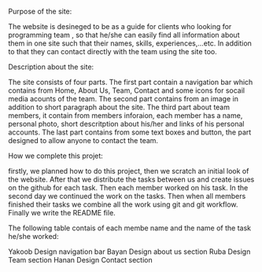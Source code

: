 Purpose of the site:

The website is desineged to be as a guide for clients who looking for programming team , so that he/she can easily find all information about them in one site such that their names, skills, experiences,...etc. In addition to that they can contact directly with the team using the site too.

Description about the site:

The site consists of four parts. The first part contain a navigation bar which contains from Home, About Us, Team, Contact and some icons for socail media acounts of the team. The second part contains from an image in addition to short paragraph about the site. The third part   about team members, it contain from members inforaion, each member has a name, personal photo, short descritption about his/her and links of his personal accounts. The last part contains from some text boxes and button, the part designed to allow anyone to contact the team.

How we complete this projet:

firstly, we planned how to do this project, then we scratch an initial look of the website. After that we distribute the tasks between us and create issues on the github for each task. Then each member worked on his task. In the second day we continued the work on the tasks. Then when all members finished their tasks we combine all the work using git and git workflow. Finally we write the README file.
 
The following table contais of each membe name and the name of the task he/she worked:


Yakoob	Design navigation bar
Bayan	Design about us section
Ruba	Design  Team section
Hanan	Design Contact section


